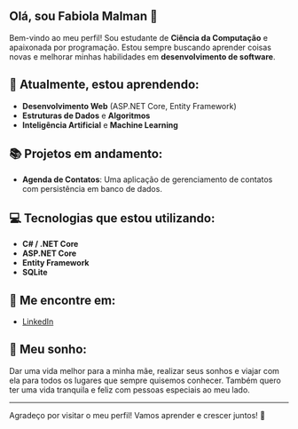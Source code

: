 ## Olá, sou Fabiola Malman 👋

Bem-vindo ao meu perfil! Sou estudante de **Ciência da Computação** e apaixonada por programação. Estou sempre buscando aprender coisas novas e melhorar minhas habilidades em **desenvolvimento de software**.

## 🌱 Atualmente, estou aprendendo:
- **Desenvolvimento Web** (ASP.NET Core, Entity Framework)
- **Estruturas de Dados** e **Algoritmos**
- **Inteligência Artificial** e **Machine Learning**
  
## 📚 Projetos em andamento:
- **Agenda de Contatos**: Uma aplicação de gerenciamento de contatos com persistência em banco de dados.
  
## 💻 Tecnologias que estou utilizando:
- **C# / .NET Core**
- **ASP.NET Core**
- **Entity Framework**
- **SQLite**

## 🔗 Me encontre em:
- [LinkedIn](https://www.linkedin.com/in/fabiola-malman)
  
## 🎯 Meu sonho:
Dar uma vida melhor para a minha mãe, realizar seus sonhos e viajar com ela para todos os lugares que sempre quisemos conhecer. Também quero ter uma vida tranquila e feliz com pessoas especiais ao meu lado.

---

Agradeço por visitar o meu perfil! Vamos aprender e crescer juntos! 🚀
